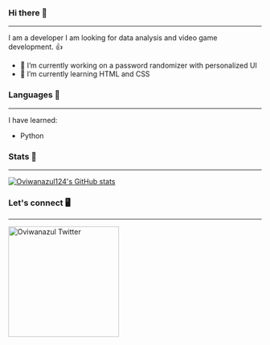 ### Hi there 👋

---

I am a developer I am looking for data analysis and video game development. 👍

- 🔭 I’m currently working on a password randomizer with personalized UI
- 🌱 I’m currently learning HTML and CSS

### Languages 🐍

---

I have learned:

  - Python 

### Stats 📄

---

[![Oviwanazul124's GitHub stats](https://github-readme-stats.vercel.app/api?username=oviwanazul124)](https://github.com/anuraghazra/github-readme-stats)

### Let's connect 🖥️

---
<a href="https://twitter.com/oviwanazul124">
  <img align="left" alt="Oviwanazul Twitter" width="220px" src="https://img.shields.io/twitter/follow/oviwanazul_dev?style=social" />
</a>



